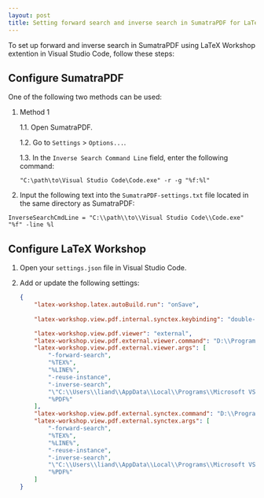 ```yaml
---
layout: post
title: Setting forward search and inverse search in SumatraPDF for LaTeX-Workshop
---
```


To set up forward and inverse search in SumatraPDF using LaTeX Workshop extention in Visual Studio Code, follow these steps:
<!-- readmore -->

## Configure SumatraPDF
One of the following two methods can be used:
1. Method 1
   
   1.1. Open SumatraPDF.

   1.2. Go to `Settings` > `Options...`.
   
   1.3. In the `Inverse Search Command Line` field, enter the following command:
      
      ```plaintext
      "C:\path\to\Visual Studio Code\Code.exe" -r -g "%f:%l"
      ```

2. Input the following text into the `SumatraPDF-settings.txt` file located in the same directory as SumatraPDF:

```plaintext
InverseSearchCmdLine = "C:\\path\\to\\Visual Studio Code\\Code.exe" "%f" -line %l
``` 


## Configure LaTeX Workshop

1. Open your `settings.json` file in Visual Studio Code.
2. Add or update the following settings:

   ```json
   {
       "latex-workshop.latex.autoBuild.run": "onSave",       
       
       "latex-workshop.view.pdf.internal.synctex.keybinding": "double-click",

       "latex-workshop.view.pdf.viewer": "external",
       "latex-workshop.view.pdf.external.viewer.command": "D:\\Program Files\\SumatraPDF-3.5.2-64\\SumatraPDF-3.5.2-64.exe",
       "latex-workshop.view.pdf.external.viewer.args": [
           "-forward-search",
           "%TEX%",
           "%LINE%",
           "-reuse-instance",
           "-inverse-search",
           "\"C:\\Users\\liand\\AppData\\Local\\Programs\\Microsoft VS Code\\Code.exe\" \"C:\\Users\\liand\\AppData\\Local\\Programs\\Microsoft VS Code\\resources\\app\\out\\cli.js\" --ms-enable-electron-run-as-node -r -g \"%f:%l\"",
           "%PDF%"
       ],
       "latex-workshop.view.pdf.external.synctex.command": "D:\\Program Files\\SumatraPDF-3.5.2-64\\SumatraPDF-3.5.2-64.exe",
       "latex-workshop.view.pdf.external.synctex.args": [
           "-forward-search",
           "%TEX%",
           "%LINE%",
           "-reuse-instance",
           "-inverse-search",
           "\"C:\\Users\\liand\\AppData\\Local\\Programs\\Microsoft VS Code\\Code.exe\" \"C:\\Users\\liand\\AppData\\Local\\Programs\\Microsoft VS Code\\resources\\app\\out\\cli.js\" --ms-enable-electron-run-as-node -r -g \"%f:%l\"",
           "%PDF%"
       ]
   }
   ```